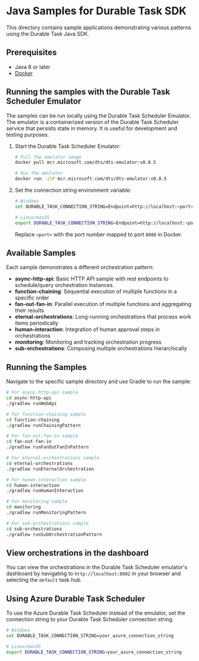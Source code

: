 # Java Samples for Durable Task SDK

This directory contains sample applications demonstrating various patterns using the Durable Task Java SDK.

## Prerequisites

- Java 8 or later
- [Docker](https://www.docker.com/get-started)

## Running the samples with the Durable Task Scheduler Emulator

The samples can be run locally using the Durable Task Scheduler Emulator. The emulator is a containerized version of the Durable Task Scheduler service that persists state in memory. It is useful for development and testing purposes.

1. Start the Durable Task Scheduler Emulator:

   ```bash
   # Pull the emulator image
   docker pull mcr.microsoft.com/dts/dts-emulator:v0.0.5

   # Run the emulator
   docker run -itP mcr.microsoft.com/dts/dts-emulator:v0.0.5
   ```

2. Set the connection string environment variable:
   ```bash
   # Windows
   set DURABLE_TASK_CONNECTION_STRING=Endpoint=http://localhost:<port>;TaskHub=default;Authentication=None

   # Linux/macOS
   export DURABLE_TASK_CONNECTION_STRING=Endpoint=http://localhost:<port>;TaskHub=default;Authentication=None
   ```
   Replace `<port>` with the port number mapped to port `8080` in Docker.

## Available Samples

Each sample demonstrates a different orchestration pattern:

- **async-http-api**: Basic HTTP API sample with rest endpoints to schedule/query orchestration instances.
- **function-chaining**: Sequential execution of multiple functions in a specific order
- **fan-out-fan-in**: Parallel execution of multiple functions and aggregating their results
- **eternal-orchestrations**: Long-running orchestrations that process work items periodically
- **human-interaction**: Integration of human approval steps in orchestrations
- **monitoring**: Monitoring and tracking orchestration progress
- **sub-orchestrations**: Composing multiple orchestrations hierarchically

## Running the Samples

Navigate to the specific sample directory and use Gradle to run the sample:

```bash
# For async-http-api sample
cd async-http-api
./gradlew runWebApi

# For function-chaining sample
cd function-chaining
./gradlew runChainingPattern

# For fan-out-fan-in sample
cd fan-out-fan-in
./gradlew runFanOutFanInPattern

# For eternal-orchestrations sample
cd eternal-orchestrations
./gradlew runEternalOrchestration

# For human-interaction sample
cd human-interaction
./gradlew runHumanInteraction

# For monitoring sample
cd monitoring
./gradlew runMonitoringPattern

# For sub-orchestrations sample
cd sub-orchestrations
./gradlew runSubOrchestrationPattern
```

## View orchestrations in the dashboard

You can view the orchestrations in the Durable Task Scheduler emulator's dashboard by navigating to `http://localhost:8082` in your browser and selecting the `default` task hub.

## Using Azure Durable Task Scheduler

To use the Azure Durable Task Scheduler instead of the emulator, set the connection string to your Durable Task Scheduler connection string:

```bash
# Windows
set DURABLE_TASK_CONNECTION_STRING=your_azure_connection_string

# Linux/macOS
export DURABLE_TASK_CONNECTION_STRING=your_azure_connection_string
```